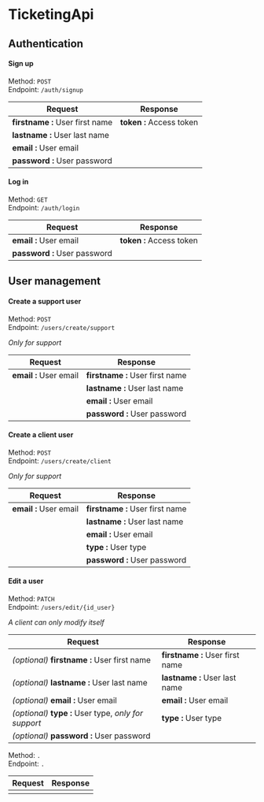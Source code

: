 # TicketingApi

## Authentication

#### Sign up

Method: `POST`  
Endpoint: `/auth/signup`  

|Request | Response|
|--------|---------|
| **firstname :** User first name | **token :** Access token |
| **lastname :**  User last name | |
| **email :** User email | |
| **password :**  User password | |

#### Log in

Method:   `GET`  
Endpoint: `/auth/login`  

| Request | Response |
|---------|----------|
| **email :** User email | **token :** Access token |
| **password :** User password | |

  
  
## User management

#### Create a support user

Method:   `POST`  
Endpoint: `/users/create/support`

*Only for support*

| Request | Response |
|---------|----------|
| **email :** User email | **firstname :** User first name |
| | **lastname :** User last name |
| | **email :** User email |
| | **password :** User password |

#### Create a client user

Method:   `POST`  
Endpoint: `/users/create/client`

*Only for support*

| Request | Response |
|---------|----------|
| **email :** User email | **firstname :** User first name |
| | **lastname :** User last name |
| | **email :** User email |
| | **type :** User type |
| | **password :** User password |

#### Edit a user

Method:   `PATCH`  
Endpoint: `/users/edit/{id_user}` 

*A client can only modify itself*

| Request | Response |
|---------|----------|
| *(optional)* **firstname :** User first name | **firstname :** User first name |
| *(optional)* **lastname :**  User last name | **lastname :**  User last name |
| *(optional)* **email :** User email | **email :** User email |
| *(optional)* **type :** User type, *only for support* | **type :** User type |
| *(optional)* **password :**  User password | |

Method:   `.`  
Endpoint: `.`  

| Request | Response |
|---------|----------|
| | |
